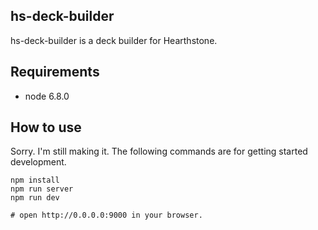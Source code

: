 hs-deck-builder
---

hs-deck-builder is a deck builder for Hearthstone.

## Requirements

- node 6.8.0

## How to use

Sorry. I'm still making it.
The following commands are for getting started development.

```
npm install
npm run server
npm run dev

# open http://0.0.0.0:9000 in your browser.
```
